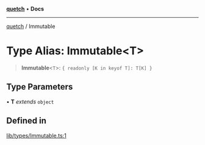[**quetch**](../README.md) • **Docs**

***

[quetch](../README.md) / Immutable

# Type Alias: Immutable\<T\>

> **Immutable**\<`T`\>: `{ readonly [K in keyof T]: T[K] }`

## Type Parameters

• **T** *extends* `object`

## Defined in

[lib/types/Immutable.ts:1](https://github.com/nevoland/quetch/blob/b70842cb9761fe7c217edef26e0fbc90449abccb/lib/types/Immutable.ts#L1)
